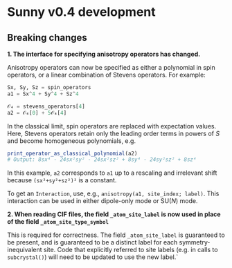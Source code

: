 # Sunny v0.4 development

## Breaking changes

**1. The interface for specifying anisotropy operators has changed.**

Anisotropy operators can now be specified as either a polynomial in spin
operators, or a linear combination of Stevens operators. For example:
```julia
Sx, Sy, Sz = spin_operators
a1 = Sx^4 + Sy^4 + Sz^4

𝒪₄ = stevens_operators[4]
a2 = 𝒪₄[0] + 5𝒪₄[4]
```

In the classical limit, spin operators are replaced with expectation values.
Here, Stevens operators retain only the leading order terms in powers of _S_ and
become homogeneous polynomials, e.g.
```julia
print_operator_as_classical_polynomial(a2) 
# Output: 8sx⁴ - 24sx²sy² - 24sx²sz² + 8sy⁴ - 24sy²sz² + 8sz⁴
```

In this example, `a2` corresponds to `a1` up to a rescaling and irrelevant shift
because `(sx²+sy²+sz²)²` is a constant.

To get an `Interaction`, use, e.g., `anisotropy(a1, site_index; label)`. This
interaction can be used in either dipole-only mode or SU(_N_) mode.

**2. When reading CIF files, the field `_atom_site_label` is now used in place of the field `_atom_site_type_symbol`**

This is required for correctness. The field `_atom_site_label` is guaranteed to
be present, and is guaranteed to be a distinct label for each
symmetry-inequivalent site. Code that explicitly referred to site labels (e.g.
in calls to `subcrystal()`) will need to be updated to use the new label.`